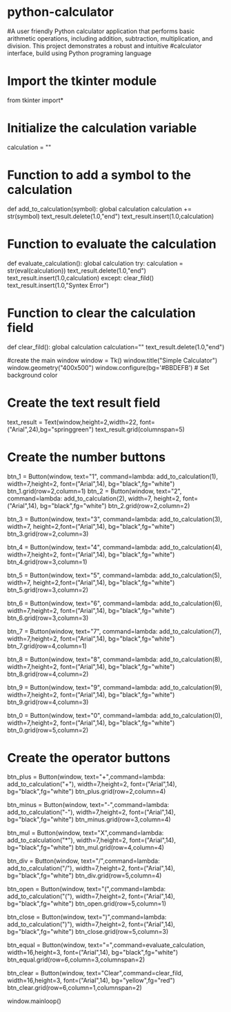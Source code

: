 # python-calculator
#A user friendly Python calculator application that performs basic arithmetic operations, including  addition,  subtraction, multiplication, and division. This project demonstrates a robust and intuitive #calculator interface, build using Python programing language

# Import the tkinter module
from tkinter import*
# Initialize the calculation variable
calculation = ""

# Function to add a symbol to the calculation
def add_to_calculation(symbol):
    global calculation
    calculation += str(symbol)
    text_result.delete(1.0,"end")
    text_result.insert(1.0,calculation)

# Function to evaluate the calculation
def evaluate_calculation():
    global calculation
    try:
        calculation = str(eval(calculation))
        text_result.delete(1.0,"end")
        text_result.insert(1.0,calculation)
    except:
        clear_fild()
        text_result.insert(1.0,"Syntex Error")

# Function to clear the calculation field
def clear_fild():
    global calculation
    calculation=""
    text_result.delete(1.0,"end")


#create the main window
window = Tk()
window.title("Simple Calculator")
window.geometry("400x500")
window.configure(bg='#BBDEFB')  # Set background color

# Create the text result field
text_result = Text(window,height=2,width=22, font=("Arial",24),bg="springgreen")
text_result.grid(columnspan=5)

# Create the number buttons
btn_1 = Button(window, text="1", command=lambda: add_to_calculation(1), width=7,height=2,
               font=("Arial",14), bg="black",fg="white")
btn_1.grid(row=2,column=1)
btn_2 = Button(window, text="2", command=lambda: add_to_calculation(2), width=7, height=2, font=("Arial",14), bg="black",fg="white")
btn_2.grid(row=2,column=2)

btn_3 = Button(window, text="3", command=lambda: add_to_calculation(3), width=7, height=2,font=("Arial",14), bg="black",fg="white")
btn_3.grid(row=2,column=3)

btn_4 = Button(window, text="4", command=lambda: add_to_calculation(4), width=7,height=2, font=("Arial",14), bg="black",fg="white")
btn_4.grid(row=3,column=1)

btn_5 = Button(window, text="5", command=lambda: add_to_calculation(5), width=7, height=2,font=("Arial",14), bg="black",fg="white")
btn_5.grid(row=3,column=2)

btn_6 = Button(window, text="6", command=lambda: add_to_calculation(6), width=7,height=2, font=("Arial",14), bg="black",fg="white")
btn_6.grid(row=3,column=3)

btn_7 = Button(window, text="7", command=lambda: add_to_calculation(7), width=7,height=2, font=("Arial",14), bg="black",fg="white")
btn_7.grid(row=4,column=1)

btn_8 = Button(window, text="8", command=lambda: add_to_calculation(8), width=7,height=2, font=("Arial",14), bg="black",fg="white")
btn_8.grid(row=4,column=2)

btn_9 = Button(window, text="9", command=lambda: add_to_calculation(9), width=7,height=2, font=("Arial",14), bg="black",fg="white")
btn_9.grid(row=4,column=3)

btn_0 = Button(window, text="0", command=lambda: add_to_calculation(0), width=7,height=2, font=("Arial",14), bg="black",fg="white")
btn_0.grid(row=5,column=2)

# Create the operator buttons
btn_plus = Button(window, text="+",command=lambda: add_to_calculation("+"), width=7,height=2, font=("Arial",14), bg="black",fg="white")
btn_plus.grid(row=2,column=4)

btn_minus = Button(window, text="-",command=lambda: add_to_calculation("-"), width=7,height=2, font=("Arial",14), bg="black",fg="white")
btn_minus.grid(row=3,column=4)

btn_mul = Button(window, text="X",command=lambda: add_to_calculation("*"), width=7,height=2, font=("Arial",14), bg="black",fg="white")
btn_mul.grid(row=4,column=4)

btn_div = Button(window, text="/",command=lambda: add_to_calculation("/"), width=7,height=2, font=("Arial",14), bg="black",fg="white")
btn_div.grid(row=5,column=4)

btn_open = Button(window, text="(",command=lambda: add_to_calculation("("), width=7,height=2, font=("Arial",14), bg="black",fg="white")
btn_open.grid(row=5,column=1)

btn_close = Button(window, text=")",command=lambda: add_to_calculation(")"), width=7,height=2, font=("Arial",14), bg="black",fg="white")
btn_close.grid(row=5,column=3)

btn_equal = Button(window, text="=",command=evaluate_calculation, width=16,height=3, font=("Arial",14), bg="black",fg="white")
btn_equal.grid(row=6,column=3,columnspan=2)

btn_clear = Button(window, text="Clear",command=clear_fild, width=16,height=3, font=("Arial",14), bg="yellow",fg="red")
btn_clear.grid(row=6,column=1,columnspan=2)

window.mainloop()
